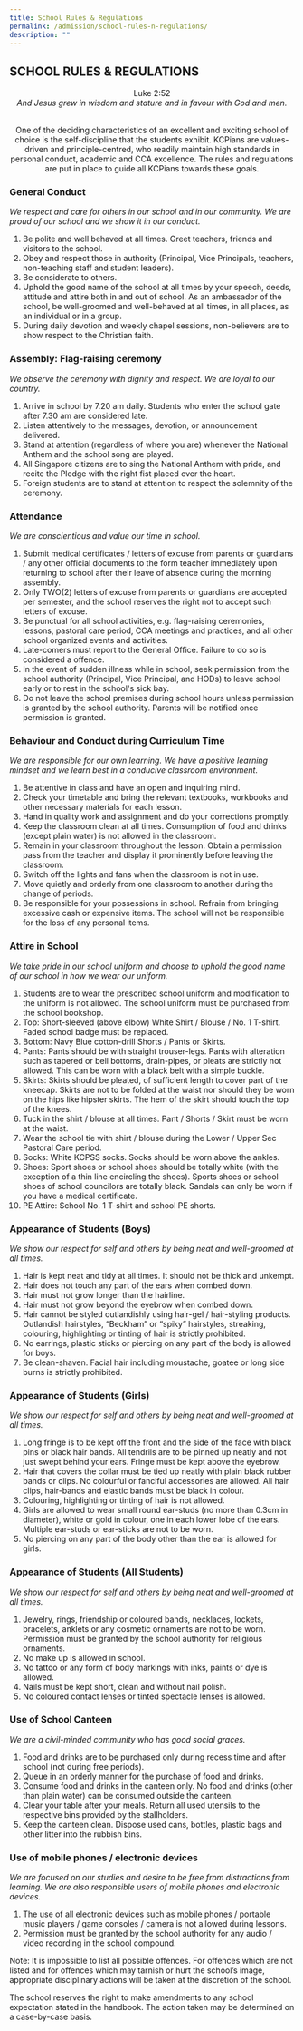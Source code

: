 ```yaml
---
title: School Rules & Regulations
permalink: /admission/school-rules-n-regulations/
description: ""
---
```

## SCHOOL RULES & REGULATIONS

<center>Luke 2:52<br>
	<i>And Jesus grew in wisdom and stature and in favour with God and men.</i> <br><br>

One of the deciding characteristics of an excellent and exciting school of choice is the self-discipline that the students exhibit. KCPians are values-driven and principle-centred, who readily maintain high standards in personal conduct, academic and CCA excellence. The rules and regulations are put in place to guide all KCPians towards these goals.</center>


### General Conduct

    
_We respect and care for others in our school and in our community. We are proud of our school and we show it in our conduct._  
      
    
   1.  Be polite and well behaved at all times. Greet teachers, friends and visitors to the school.
   2.  Obey and respect those in authority (Principal, Vice Principals, teachers, non-teaching staff and student leaders).
   3.  Be considerate to others.
   4.  Uphold the good name of the school at all times by your speech, deeds, attitude and attire both in and out of school. As an ambassador of the school, be well-groomed and well-behaved at all times, in all places, as an individual or in a group.
   5.  During daily devotion and weekly chapel sessions, non-believers are to show respect to the Christian faith.
    
 
    

    
### Assembly: Flag-raising ceremony

    
   _We observe the ceremony with dignity and respect. We are loyal to our country._  
      
    
   1.  Arrive in school by 7.20 am daily. Students who enter the school gate after 7.30 am are considered late.
   2.  Listen attentively to the messages, devotion, or announcement delivered.
   3.  Stand at attention (regardless of where you are) whenever the National Anthem and the school song are played.
   4.  All Singapore citizens are to sing the National Anthem with pride, and recite the Pledge with the right fist placed over the heart.
   5.  Foreign students are to stand at attention to respect the solemnity of the ceremony.
    

    
### Attendance

    
  _We are conscientious and value our time in school._  
      
    
   1.  Submit medical certificates / letters of excuse from parents or guardians / any other official documents to the form teacher immediately upon returning to school after their leave of absence during the morning assembly.
   2.  Only TWO(2) letters of excuse from parents or guardians are accepted per semester, and the school reserves the right not to accept such letters of excuse.
   3.  Be punctual for all school activities, e.g. flag-raising ceremonies, lessons, pastoral care period, CCA meetings and practices, and all other school organized events and activities.
   4.  Late-comers must report to the General Office. Failure to do so is considered a offence.
   5.  In the event of sudden illness while in school, seek permission from the school authority (Principal, Vice Principal, and HODs) to leave school early or to rest in the school's sick bay.
   6.  Do not leave the school premises during school hours unless permission is granted by the school authority. Parents will be notified once permission is granted.
    

    
###    Behaviour and Conduct during Curriculum Time

    
   _We are responsible for our own learning. We have a positive learning mindset and we learn best in a conducive classroom environment._  
      
    
   1.  Be attentive in class and have an open and inquiring mind.
   2.  Check your timetable and bring the relevant textbooks, workbooks and other necessary materials for each lesson.
   3.  Hand in quality work and assignment and do your corrections promptly.
   4.  Keep the classroom clean at all times. Consumption of food and drinks (except plain water) is not allowed in the classroom.
   5.  Remain in your classroom throughout the lesson. Obtain a permission pass from the teacher and display it prominently before leaving the classroom.
   6.  Switch off the lights and fans when the classroom is not in use.
   7.  Move quietly and orderly from one classroom to another during the change of periods.
   8.  Be responsible for your possessions in school. Refrain from bringing excessive cash or expensive items. The school will not be responsible for the loss of any personal items.
    

    
### Attire in School

    
   _We take pride in our school uniform and choose to uphold the good name of our school in how we wear our uniform._  
      
    
   1.  Students are to wear the prescribed school uniform and modification to the uniform is not allowed. The school uniform must be purchased from the school bookshop.
   2.  Top: Short-sleeved (above elbow) White Shirt / Blouse / No. 1 T-shirt. Faded school badge must be replaced.
   3.  Bottom: Navy Blue cotton-drill Shorts / Pants or Skirts.
   4.  Pants: Pants should be with straight trouser-legs. Pants with alteration such as tapered or bell bottoms, drain-pipes, or pleats are strictly not allowed. This can be worn with a black belt with a simple buckle.
   5.  Skirts: Skirts should be pleated, of sufficient length to cover part of the kneecap. Skirts are not to be folded at the waist nor should they be worn on the hips like hipster skirts. The hem of the skirt should touch the top of the knees.
   6.  Tuck in the shirt / blouse at all times. Pant / Shorts / Skirt must be worn at the waist.
   7.  Wear the school tie with shirt / blouse during the Lower / Upper Sec Pastoral Care period.
   8.  Socks: White KCPSS socks. Socks should be worn above the ankles.
   9.  Shoes: Sport shoes or school shoes should be totally white (with the exception of a thin line encircling the shoes). Sports shoes or school shoes of school councilors are totally black. Sandals can only be worn if you have a medical certificate.
   10.  PE Attire: School No. 1 T-shirt and school PE shorts.
    

    
### Appearance of Students (Boys)

    
   _We show our respect for self and others by being neat and well-groomed at all times._  
      
    
   1.  Hair is kept neat and tidy at all times. It should not be thick and unkempt.
   2.  Hair does not touch any part of the ears when combed down.
   3.  Hair must not grow longer than the hairline.
   4.  Hair must not grow beyond the eyebrow when combed down.
   5.  Hair cannot be styled outlandishly using hair-gel / hair-styling products. Outlandish hairstyles, “Beckham” or “spiky” hairstyles, streaking, colouring, highlighting or tinting of hair is strictly prohibited.
   6.  No earrings, plastic sticks or piercing on any part of the body is allowed for boys.
   7.  Be clean-shaven. Facial hair including moustache, goatee or long side burns is strictly prohibited.
    

### Appearance of Students (Girls)

    
   _We show our respect for self and others by being neat and well-groomed at all times._  
      
    
   1.  Long fringe is to be kept off the front and the side of the face with black pins or black hair bands. All tendrils are to be pinned up neatly and not just swept behind your ears. Fringe must be kept above the eyebrow.
   2.  Hair that covers the collar must be tied up neatly with plain black rubber bands or clips. No colourful or fanciful accessories are allowed. All hair clips, hair-bands and elastic bands must be black in colour.
   3.  Colouring, highlighting or tinting of hair is not allowed.
   4.  Girls are allowed to wear small round ear-studs (no more than 0.3cm in diameter), white or gold in colour, one in each lower lobe of the ears. Multiple ear-studs or ear-sticks are not to be worn.
   5.  No piercing on any part of the body other than the ear is allowed for girls.
    

### Appearance of Students (All Students)
   
   _We show our respect for self and others by being neat and well-groomed at all times._  
      
    
   1.  Jewelry, rings, friendship or coloured bands, necklaces, lockets, bracelets, anklets or any cosmetic ornaments are not to be worn. Permission must be granted by the school authority for religious ornaments.
   2.  No make up is allowed in school.
   3.  No tattoo or any form of body markings with inks, paints or dye is allowed.
   4.  Nails must be kept short, clean and without nail polish.
   5.  No coloured contact lenses or tinted spectacle lenses is allowed.
    

### Use of School Canteen

    
   _We are a civil-minded community who has good social graces._  
      
    
   1.  Food and drinks are to be purchased only during recess time and after school (not during free periods).
   2.  Queue in an orderly manner for the purchase of food and drinks.
   3.  Consume food and drinks in the canteen only. No food and drinks (other than plain water) can be consumed outside the canteen.
   4.  Clear your table after your meals. Return all used utensils to the respective bins provided by the stallholders.
   5.  Keep the canteen clean. Dispose used cans, bottles, plastic bags and other litter into the rubbish bins.
    

###  Use of mobile phones / electronic devices

    
   _We are focused on our studies and desire to be free from distractions from learning. We are also responsible users of mobile phones and electronic devices._  
      
    
   1.  The use of all electronic devices such as mobile phones / portable music players / game consoles / camera is not allowed during lessons.
   2.  Permission must be granted by the school authority for any audio / video recording in the school compound.
    
      
      
    
   Note: It is impossible to list all possible offences. For offences which are not listed and for offences which may tarnish or hurt the school’s image, appropriate disciplinary actions will be taken at the discretion of the school.  
      
   The school reserves the right to make amendments to any school expectation stated in the handbook. The action taken may be determined on a case-by-case basis.